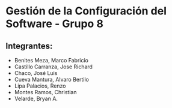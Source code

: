 # Gestión de la Configuración del Software - Grupo 8
## Integrantes:
- Benites Meza, Marco Fabricio
- Castillo Carranza, Jose Richard
- Chaco, José Luis
- Cueva Mantura, Alvaro Bertilo
- Lipa Palacios, Renzo
- Montes Ramos, Christian
- Velarde, Bryan A.
